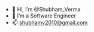 - 👋 Hi, I’m @Shubham_Verma
- 🌱 I’m a Software Engineer
- 📫 shubhamv2010@gmail.com

<!---
shubhamverma8991/shubhamverma8991 is a ✨ special ✨ repository because its `README.md` (this file) appears on your GitHub profile.
You can click the Preview link to take a look at your changes.
--->

